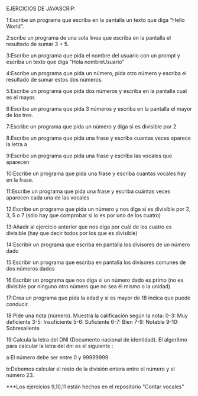 EJERCICIOS DE JAVASCRIP:



1:Escribe un programa que escriba en la pantalla un texto que diga “Hello World”.

2:scribe un programa de una sola línea que escriba en la pantalla el resultado de sumar 3 + 5.

3:Escribe un programa que pida el nombre del usuario con un prompt y escriba un texto que diga “Hola nombreUsuario”

4:Escribe un programa que pida un número, pida otro número y escriba el resultado de sumar estos dos números.

5:Escribe un programa que pida dos números y escriba en la pantalla cual es el mayor.

6:Escribe un programa que pida 3 números y escriba en la pantalla el mayor de los tres.

7:Escribe un programa que pida un número y diga si es divisible por 2

8:Escribe un programa que pida una frase y escriba cuantas veces aparece la letra a

9:Escribe un programa que pida una frase y escriba las vocales que aparecen

10:Escribe un programa que pida una frase y escriba cuantas vocales hay en la frase.

11:Escribe un programa que pida una frase y escriba cuántas veces aparecen cada una de las vocales

12:Escribe un programa que pida un número y nos diga si es divisible por 2, 3, 5 o 7 (sólo hay que comprobar si lo es por uno de los cuatro)

13:Añadir al ejercicio anterior que nos diga por cuál de los cuatro es divisible (hay que decir todos por los que es divisible)

14:Escribir un programa que escriba en pantalla los divisores de un número dado

15:Escribir un programa que escriba en pantalla los divisores comunes de dos números dados

16:Escribir un programa que nos diga si un número dado es primo (no es divisible por ninguno otro número que no sea él mismo o la unidad)

17:Crea un programa que pida la edad y si es mayor de 18 indica que puede conducir.

18:Pide una nota (número). Muestra la calificación según la nota:
    0-3: Muy deficiente
    3-5: Insuficiente
    5-6: Suficiente
    6-7: Bien
    7-9: Notable
    9-10: Sobresaliente

19:Calcula la letra del DNI (Documento nacional de identidad).
El algoritmo para calcular la letra del dni es el siguiente :

a:El número debe ser entre 0 y 99999999

b:Debemos calcular el resto de la división entera entre el número y el número 23.

***Los ejercicios 9,10,11 están hechos en el repositorio "Contar vocales"

